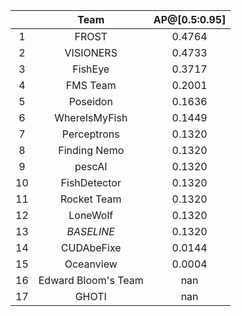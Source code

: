 || Team | AP@[0.5:0.95] |
| :---: | :---: | :---: |
| 1 | FROST | 0.4764 |
| 2 | VISIONERS | 0.4733 |
| 3 | FishEye | 0.3717 |
| 4 | FMS Team | 0.2001 |
| 5 | Poseidon | 0.1636 |
| 6 | WhereIsMyFish | 0.1449 |
| 7 | Perceptrons | 0.1320 |
| 8 | Finding Nemo | 0.1320 |
| 9 | pescAI | 0.1320 |
| 10 | FishDetector | 0.1320 |
| 11 | Rocket Team | 0.1320 |
| 12 | LoneWolf | 0.1320 |
| 13 | *BASELINE* | 0.1320 |
| 14 | CUDAbeFixe | 0.0144 |
| 15 | Oceanview | 0.0004 |
| 16 | Edward Bloom's Team | nan |
| 17 | GHOTI | nan |

